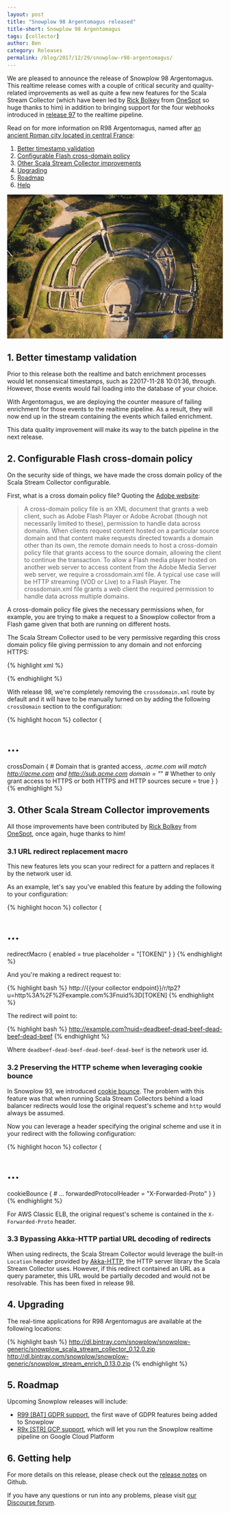 ```yaml
---
layout: post
title: "Snowplow 98 Argentomagus released"
title-short: Snowplow 98 Argentomagus
tags: [collector]
author: Ben
category: Releases
permalink: /blog/2017/12/29/snowplow-r98-argentomagus/
---
```


We are pleased to announce the release of Snowplow 98 Argentomagus. This realtime release comes with
a couple of critical security and quality-related improvements as well as quite a few new features
for the Scala Stream Collector (which have been led by [Rick Bolkey][rbolkey] from
[OneSpot][onespot] so huge thanks to him) in addition to bringing support for the four webhooks
introduced in [release 97][r97] to the realtime pipeline.

Read on for more information on R98 Argentomagus, named after
[an ancient Roman city located in central France][argentomagus]:

<!--more-->

1. [Better timestamp validation](#ts)
2. [Configurable Flash cross-domain policy](#flash)
3. [Other Scala Stream Collector improvements](#ssc)
4. [Upgrading](#upgrading)
5. [Roadmap](#roadmap)
6. [Help](#help)

![argentomagus][argentomagus-img]

<h2 id="ts">1. Better timestamp validation</h2>

Prior to this release both the realtime and batch enrichment processes would let nonsensical
timestamps, such as 22017-11-28 10:01:36, through. However, those events would fail loading into
the database of your choice.

With Argentomagus, we are deploying the counter measure of failing enrichment for those events to
the realtime pipeline. As a result, they will now end up in the stream containing the events which
failed enrichment.

This data quality improvement will make its way to the batch pipeline in the next release.

<h2 id="flash">2. Configurable Flash cross-domain policy</h2>

On the security side of things, we have made the cross domain policy of the Scala Stream Collector
configurable.

First, what is a cross domain policy file? Quoting the [Adobe website][cross-domain]:

>A cross-domain policy file is an XML document that grants a web client, such as Adobe Flash Player
or Adobe Acrobat (though not necessarily limited to these), permission to handle data across
domains. When clients request content hosted on a particular source domain and that content make
requests directed towards a domain other than its own, the remote domain needs to host a
cross-domain policy file that grants access to the source domain, allowing the client to continue
the transaction.
To allow a Flash media player hosted on another web server to access content from the Adobe Media
Server web server, we require a crossdomain.xml file. A typical use case will be HTTP streaming
(VOD or Live) to a Flash Player. The crossdomain.xml file grants a web client the required
permission to handle data across multiple domains.

A cross-domain policy file gives the necessary permissions when, for example, you are trying to make
a request to a Snowplow collector from a Flash game given that both are running on different hosts.

The Scala Stream Collector used to be very permissive regarding this cross domain policy file giving
permission to any domain and not enforcing HTTPS:

{% highlight xml %}
<?xml version="1.0"?>
<cross-domain-policy>
  <allow-access-from domain="*" secure="false" />
</cross-domain-policy>
{% endhighlight %}

With release 98, we're completely removing the `crossdomain.xml` route by default and it will have
to be manually turned on by adding the following `crossDomain` section to the configuration:

{% highlight hocon %}
collector {
  # ...
  crossDomain {
    # Domain that is granted access, *.acme.com will match http://acme.com and http://sub.acme.com
    domain = "*"
    # Whether to only grant access to HTTPS or both HTTPS and HTTP sources
    secure = true
  }
}
{% endhighlight %}

<h2 id="ssc">3. Other Scala Stream Collector improvements</h2>

All those improvements have been contributed by [Rick Bolkey][rbolkey] from [OneSpot][onespot],
once again, huge thanks to him!

<h3 id="replacement-macro">3.1 URL redirect replacement macro</h3>

This new features lets you scan your redirect for a pattern and replaces it by the network user id.

As an example, let's say you've enabled this feature by adding the following to your configuration:

{% highlight hocon %}
collector {
  # ...
  redirectMacro {
    enabled = true
    placeholder = "[TOKEN]"
  }
}
{% endhighlight %}

And you're making a redirect request to:

{% highlight bash %}
http://{{your collector endpoint}}/r/tp2?u=http%3A%2F%2Fexample.com%3Fnuid%3D[TOKEN]
{% endhighlight %}

The redirect will point to:

{% highlight bash %}
http://example.com?nuid=deadbeef-dead-beef-dead-beef-dead-beef
{% endhighlight %}

Where `deadbeef-dead-beef-dead-beef-dead-beef` is the network user id.

<h3 id="scheme">3.2 Preserving the HTTP scheme when leveraging cookie bounce</h3>

In Snowplow 93, we introduced [cookie bounce][cookie-bounce]. The problem with this feature was
that when running Scala Stream Collectors behind a load balancer redirects would lose the original
request's scheme and `http` would always be assumed.

Now you can leverage a header specifying the original scheme and use it in your redirect with
the following configuration:

{% highlight hocon %}
collector {
  # ...
  cookieBounce {
    # ...
    forwardedProtocolHeader = "X-Forwarded-Proto"
  }
}
{% endhighlight %}

For AWS Classic ELB, the original request's scheme is contained in the `X-Forwarded-Proto` header.

<h3 id="redirect">3.3 Bypassing Akka-HTTP partial URL decoding of redirects</h3>

When using redirects, the Scala Stream Collector would leverage the built-in `Location` header
provided by [Akka-HTTP][akka-http], the HTTP server library the Scala Stream Collector uses.
However, if this redirect contained an URL as a query parameter, this URL would be partially
decoded and would not be resolvable. This has been fixed in release 98.

<h2 id="upgrading">4. Upgrading</h2>

The real-time applications for R98 Argentomagus are available at the following locations:

{% highlight bash %}
http://dl.bintray.com/snowplow/snowplow-generic/snowplow_scala_stream_collector_0.12.0.zip
http://dl.bintray.com/snowplow/snowplow-generic/snowplow_stream_enrich_0.13.0.zip
{% endhighlight %}

<h2 id="roadmap">5. Roadmap</h2>

Upcoming Snowplow releases will include:

* [R99 [BAT] GDPR support][r99-gdpr], the first wave of GDPR features being added to Snowplow
* [R9x [STR] GCP support][r9x-gcp], which will let you run the Snowplow realtime pipeline on
Google Cloud Platform

<h2 id="help">6. Getting help</h2>

For more details on this release, please check out the [release notes][release-notes] on Github.

If you have any questions or run into any problems, please visit [our Discourse forum][discourse].

[argentomagus]: https://en.wikipedia.org/wiki/Argentomagus
[argentomagus-img]: /assets/img/blog/2017/12/argentomagus.jpg

[r97]: https://snowplowanalytics.com/blog/2017/12/18/snowplow-r97-knsossos-released/

[release-notes]: https://github.com/snowplow/snowplow/releases/tag/r97-zeugma
[discourse]: http://discourse.snowplowanalytics.com/

[r99-gdpr]: https://github.com/snowplow/snowplow/milestone/149
[r9x-gcp]: https://github.com/snowplow/snowplow/milestone/138

[cross-domain]: http://www.adobe.com/devnet/adobe-media-server/articles/cross-domain-xml-for-streaming.html
[cookie-bounce]: https://snowplowanalytics.com/blog/2017/10/03/snowplow-r93-virunum-released-realtime-pipeline-refresh/#cookie-bounce

[rbolkey]: https://github.com/rbolkey
[onespot]: https://www.onespot.com/
[akka-http]: https://doc.akka.io/docs/akka-http/current/index.html
